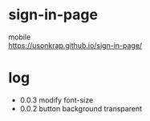 # sign-in-page


mobile  
https://usonkrap.github.io/sign-in-page/


  
# log  
- 0.0.3 modify font-size 
- 0.0.2 button background transparent  